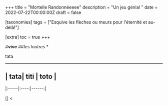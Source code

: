 +++
title = "Mortelle Randonnéeeee"
description = "Un jeu génial "
date = 2022-07-22T00:00:00Z
draft = false

[taxonomies]
tags = ["Esquive les flèches ou meurs pour l'éternité et au-delà!"]

[extra]
toc = true
+++

#**vive** 
##*les loutres* \*

tata


------------------------
|  tata| titi | toto  |
------------------------
|:-----|:----:|------:|

[]
<
